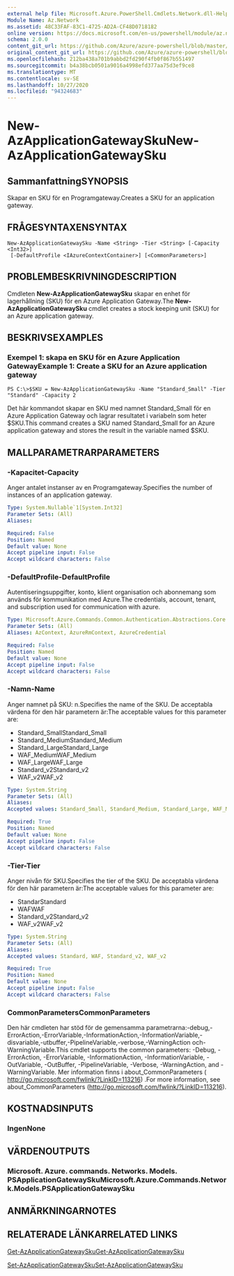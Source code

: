 ```yaml
---
external help file: Microsoft.Azure.PowerShell.Cmdlets.Network.dll-Help.xml
Module Name: Az.Network
ms.assetid: 48C33FAF-83C1-4725-AD2A-CF48D0718182
online version: https://docs.microsoft.com/en-us/powershell/module/az.network/new-azapplicationgatewaysku
schema: 2.0.0
content_git_url: https://github.com/Azure/azure-powershell/blob/master/src/Network/Network/help/New-AzApplicationGatewaySku.md
original_content_git_url: https://github.com/Azure/azure-powershell/blob/master/src/Network/Network/help/New-AzApplicationGatewaySku.md
ms.openlocfilehash: 212ba438a701b9abbd2fd290f4fb0f867b551497
ms.sourcegitcommit: b4a38bcb0501a9016a4998efd377aa75d3ef9ce8
ms.translationtype: MT
ms.contentlocale: sv-SE
ms.lasthandoff: 10/27/2020
ms.locfileid: "94324683"
---
```

# <span data-ttu-id="08505-101">New-AzApplicationGatewaySku</span><span class="sxs-lookup"><span data-stu-id="08505-101">New-AzApplicationGatewaySku</span></span>

## <span data-ttu-id="08505-102">Sammanfattning</span><span class="sxs-lookup"><span data-stu-id="08505-102">SYNOPSIS</span></span>
<span data-ttu-id="08505-103">Skapar en SKU för en Programgateway.</span><span class="sxs-lookup"><span data-stu-id="08505-103">Creates a SKU for an application gateway.</span></span>

## <span data-ttu-id="08505-104">FRÅGESYNTAXEN</span><span class="sxs-lookup"><span data-stu-id="08505-104">SYNTAX</span></span>

```
New-AzApplicationGatewaySku -Name <String> -Tier <String> [-Capacity <Int32>]
 [-DefaultProfile <IAzureContextContainer>] [<CommonParameters>]
```

## <span data-ttu-id="08505-105">PROBLEMBESKRIVNING</span><span class="sxs-lookup"><span data-stu-id="08505-105">DESCRIPTION</span></span>
<span data-ttu-id="08505-106">Cmdleten **New-AzApplicationGatewaySku** skapar en enhet för lagerhållning (SKU) för en Azure Application Gateway.</span><span class="sxs-lookup"><span data-stu-id="08505-106">The **New-AzApplicationGatewaySku** cmdlet creates a stock keeping unit (SKU) for an Azure application gateway.</span></span>

## <span data-ttu-id="08505-107">BESKRIVS</span><span class="sxs-lookup"><span data-stu-id="08505-107">EXAMPLES</span></span>

### <span data-ttu-id="08505-108">Exempel 1: skapa en SKU för en Azure Application Gateway</span><span class="sxs-lookup"><span data-stu-id="08505-108">Example 1: Create a SKU for an Azure application gateway</span></span>
```
PS C:\>$SKU = New-AzApplicationGatewaySku -Name "Standard_Small" -Tier "Standard" -Capacity 2
```

<span data-ttu-id="08505-109">Det här kommandot skapar en SKU med namnet Standard_Small för en Azure Application Gateway och lagrar resultatet i variabeln som heter $SKU.</span><span class="sxs-lookup"><span data-stu-id="08505-109">This command creates a SKU named Standard_Small for an Azure application gateway and stores the result in the variable named $SKU.</span></span>

## <span data-ttu-id="08505-110">MALLPARAMETRAR</span><span class="sxs-lookup"><span data-stu-id="08505-110">PARAMETERS</span></span>

### <span data-ttu-id="08505-111">-Kapacitet</span><span class="sxs-lookup"><span data-stu-id="08505-111">-Capacity</span></span>
<span data-ttu-id="08505-112">Anger antalet instanser av en Programgateway.</span><span class="sxs-lookup"><span data-stu-id="08505-112">Specifies the number of instances of an application gateway.</span></span>

```yaml
Type: System.Nullable`1[System.Int32]
Parameter Sets: (All)
Aliases:

Required: False
Position: Named
Default value: None
Accept pipeline input: False
Accept wildcard characters: False
```

### <span data-ttu-id="08505-113">-DefaultProfile</span><span class="sxs-lookup"><span data-stu-id="08505-113">-DefaultProfile</span></span>
<span data-ttu-id="08505-114">Autentiseringsuppgifter, konto, klient organisation och abonnemang som används för kommunikation med Azure.</span><span class="sxs-lookup"><span data-stu-id="08505-114">The credentials, account, tenant, and subscription used for communication with azure.</span></span>

```yaml
Type: Microsoft.Azure.Commands.Common.Authentication.Abstractions.Core.IAzureContextContainer
Parameter Sets: (All)
Aliases: AzContext, AzureRmContext, AzureCredential

Required: False
Position: Named
Default value: None
Accept pipeline input: False
Accept wildcard characters: False
```

### <span data-ttu-id="08505-115">-Namn</span><span class="sxs-lookup"><span data-stu-id="08505-115">-Name</span></span>
<span data-ttu-id="08505-116">Anger namnet på SKU: n.</span><span class="sxs-lookup"><span data-stu-id="08505-116">Specifies the name of the SKU.</span></span>
<span data-ttu-id="08505-117">De acceptabla värdena för den här parametern är:</span><span class="sxs-lookup"><span data-stu-id="08505-117">The acceptable values for this parameter are:</span></span>
- <span data-ttu-id="08505-118">Standard_Small</span><span class="sxs-lookup"><span data-stu-id="08505-118">Standard_Small</span></span>
- <span data-ttu-id="08505-119">Standard_Medium</span><span class="sxs-lookup"><span data-stu-id="08505-119">Standard_Medium</span></span>
- <span data-ttu-id="08505-120">Standard_Large</span><span class="sxs-lookup"><span data-stu-id="08505-120">Standard_Large</span></span>
- <span data-ttu-id="08505-121">WAF_Medium</span><span class="sxs-lookup"><span data-stu-id="08505-121">WAF_Medium</span></span>
- <span data-ttu-id="08505-122">WAF_Large</span><span class="sxs-lookup"><span data-stu-id="08505-122">WAF_Large</span></span>
- <span data-ttu-id="08505-123">Standard_v2</span><span class="sxs-lookup"><span data-stu-id="08505-123">Standard_v2</span></span>
- <span data-ttu-id="08505-124">WAF_v2</span><span class="sxs-lookup"><span data-stu-id="08505-124">WAF_v2</span></span>

```yaml
Type: System.String
Parameter Sets: (All)
Aliases:
Accepted values: Standard_Small, Standard_Medium, Standard_Large, WAF_Medium, WAF_Large, Standard_v2, WAF_v2

Required: True
Position: Named
Default value: None
Accept pipeline input: False
Accept wildcard characters: False
```

### <span data-ttu-id="08505-125">-Tier</span><span class="sxs-lookup"><span data-stu-id="08505-125">-Tier</span></span>
<span data-ttu-id="08505-126">Anger nivån för SKU.</span><span class="sxs-lookup"><span data-stu-id="08505-126">Specifies the tier of the SKU.</span></span>
<span data-ttu-id="08505-127">De acceptabla värdena för den här parametern är:</span><span class="sxs-lookup"><span data-stu-id="08505-127">The acceptable values for this parameter are:</span></span>
- <span data-ttu-id="08505-128">Standar</span><span class="sxs-lookup"><span data-stu-id="08505-128">Standard</span></span>
- <span data-ttu-id="08505-129">WAF</span><span class="sxs-lookup"><span data-stu-id="08505-129">WAF</span></span>
- <span data-ttu-id="08505-130">Standard_v2</span><span class="sxs-lookup"><span data-stu-id="08505-130">Standard_v2</span></span>
- <span data-ttu-id="08505-131">WAF_v2</span><span class="sxs-lookup"><span data-stu-id="08505-131">WAF_v2</span></span>

```yaml
Type: System.String
Parameter Sets: (All)
Aliases:
Accepted values: Standard, WAF, Standard_v2, WAF_v2

Required: True
Position: Named
Default value: None
Accept pipeline input: False
Accept wildcard characters: False
```

### <span data-ttu-id="08505-132">CommonParameters</span><span class="sxs-lookup"><span data-stu-id="08505-132">CommonParameters</span></span>
<span data-ttu-id="08505-133">Den här cmdleten har stöd för de gemensamma parametrarna:-debug,-ErrorAction,-ErrorVariable,-InformationAction,-InformationVariable,-disvariable,-utbuffer,-PipelineVariable,-verbose,-WarningAction och-WarningVariable.</span><span class="sxs-lookup"><span data-stu-id="08505-133">This cmdlet supports the common parameters: -Debug, -ErrorAction, -ErrorVariable, -InformationAction, -InformationVariable, -OutVariable, -OutBuffer, -PipelineVariable, -Verbose, -WarningAction, and -WarningVariable.</span></span> <span data-ttu-id="08505-134">Mer information finns i about_CommonParameters ( http://go.microsoft.com/fwlink/?LinkID=113216) .</span><span class="sxs-lookup"><span data-stu-id="08505-134">For more information, see about_CommonParameters (http://go.microsoft.com/fwlink/?LinkID=113216).</span></span>

## <span data-ttu-id="08505-135">KOSTNADS</span><span class="sxs-lookup"><span data-stu-id="08505-135">INPUTS</span></span>

### <span data-ttu-id="08505-136">Ingen</span><span class="sxs-lookup"><span data-stu-id="08505-136">None</span></span>

## <span data-ttu-id="08505-137">VÄRDEN</span><span class="sxs-lookup"><span data-stu-id="08505-137">OUTPUTS</span></span>

### <span data-ttu-id="08505-138">Microsoft. Azure. commands. Networks. Models. PSApplicationGatewaySku</span><span class="sxs-lookup"><span data-stu-id="08505-138">Microsoft.Azure.Commands.Network.Models.PSApplicationGatewaySku</span></span>

## <span data-ttu-id="08505-139">ANMÄRKNINGAR</span><span class="sxs-lookup"><span data-stu-id="08505-139">NOTES</span></span>

## <span data-ttu-id="08505-140">RELATERADE LÄNKAR</span><span class="sxs-lookup"><span data-stu-id="08505-140">RELATED LINKS</span></span>

[<span data-ttu-id="08505-141">Get-AzApplicationGatewaySku</span><span class="sxs-lookup"><span data-stu-id="08505-141">Get-AzApplicationGatewaySku</span></span>](./Get-AzApplicationGatewaySku.md)

[<span data-ttu-id="08505-142">Set-AzApplicationGatewaySku</span><span class="sxs-lookup"><span data-stu-id="08505-142">Set-AzApplicationGatewaySku</span></span>](./Set-AzApplicationGatewaySku.md)


